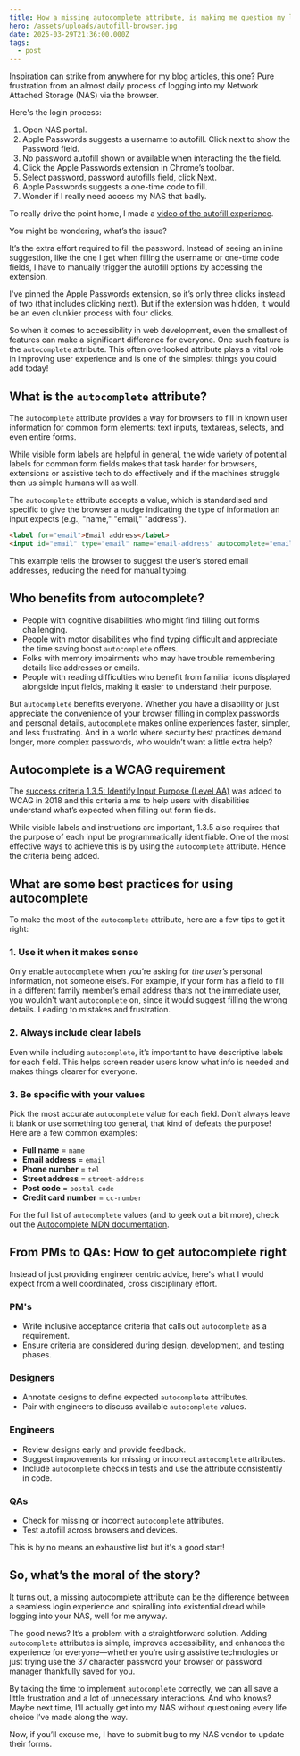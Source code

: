 ```yaml
---
title: How a missing autocomplete attribute, is making me question my life choices
hero: /assets/uploads/autofill-browser.jpg
date: 2025-03-29T21:36:00.000Z
tags:
  - post
---
```

Inspiration can strike from anywhere for my blog articles, this one? Pure frustration from an almost daily process of logging into my Network Attached Storage (NAS) via the browser.

Here's the login process:

1. Open NAS portal.
2. Apple Passwords suggests a username to autofill. Click next to show the Password field.
3. No password autofill shown or available when interacting the the field.
4. Click the Apple Passwords extension in Chrome’s toolbar.
5. Select password, password autofills field, click Next.
6. Apple Passwords suggests a one-time code to fill.
7. Wonder if I really need access my NAS that badly.

To really drive the point home, I made a [video of the autofill experience](https://www.youtube.com/watch?v=9xIND8ZOv5Q).[](https://www.youtube.com/watch?v=9xIND8ZOv5Q)

You might be wondering, what’s the issue? 

It’s the extra effort required to fill the password. Instead of seeing an inline suggestion, like the one I get when filling the username or one-time code fields, I have to manually trigger the autofill options by accessing the extension.

I've pinned the Apple Passwords extension, so it’s only three clicks instead of two (that includes clicking next). But if the extension was hidden, it would be an even clunkier process with four clicks.

So when it comes to accessibility in web development, even the smallest of features can make a significant difference for everyone. One such feature is the `autocomplete` attribute. This often overlooked attribute plays a vital role in improving user experience and is one of the simplest things you could add today!

## What is the `autocomplete` attribute?

The `autocomplete` attribute provides a way for browsers to fill in known user information for common form elements: text inputs, textareas, selects, and even entire forms. 

While visible form labels are helpful in general, the wide variety of potential labels for common form fields makes that task harder for browsers, extensions or assistive tech to do effectively and if the machines struggle then us simple humans will as well.

The `autocomplete` attribute accepts a value, which is standardised and specific to give the browser a nudge indicating the type of information an input expects (e.g., "name," "email," "address").

```html
<label for="email">Email address</label>
<input id="email" type="email" name="email-address" autocomplete="email" />
```

This example tells the browser to suggest the user’s stored email addresses, reducing the need for manual typing.

## Who benefits from autocomplete?

* People with cognitive disabilities who might find filling out forms challenging.
* People with motor disabilities who find typing difficult and appreciate the time saving boost `autocomplete` offers.
* Folks with memory impairments who may have trouble remembering details like addresses or emails.
* People with reading difficulties who benefit from familiar icons displayed alongside input fields, making it easier to understand their purpose.

But `autocomplete` benefits everyone. Whether you have a disability or just appreciate the convenience of your browser filling in complex passwords and personal details, `autocomplete` makes online experiences faster, simpler, and less frustrating. And in a world where security best practices demand longer, more complex passwords, who wouldn’t want a little extra help?

## Autocomplete is a WCAG requirement

The [success criteria 1.3.5: Identify Input Purpose (Level AA)](https://www.w3.org/WAI/WCAG22/Understanding/identify-input-purpose.html) was added to WCAG in 2018 and this criteria aims to help users with disabilities understand what’s expected when filling out form fields.

While visible labels and instructions are important, 1.3.5 also requires that the purpose of each input be programmatically identifiable. One of the most effective ways to achieve this is by using the `autocomplete` attribute. Hence the criteria being added.

## What are some best practices for using autocomplete

To make the most of the `autocomplete` attribute, here are a few tips to get it right:

### 1. Use it when it makes sense

Only enable `autocomplete` when you’re asking for *the user’s* personal information, not someone else’s. For example, if your form has a field to fill in a different family member’s email address thats not the immediate user, you wouldn't want `autocomplete` on, since it would suggest filling the wrong details. Leading to mistakes and frustration.

### 2. Always include clear labels

Even while including `autocomplete`, it’s important to have descriptive labels for each field. This helps screen reader users know what info is needed and makes things clearer for everyone.

### 3. Be specific with your values

Pick the most accurate `autocomplete` value for each field. Don’t always leave it blank or use something too general, that kind of defeats the purpose! Here are a few common examples:

* **Full name** = `name`  
* **Email address** = `email`  
* **Phone number** = `tel`  
* **Street address** = `street-address`  
* **Post code** = `postal-code`  
* **Credit card number** = `cc-number`

For the full list of `autocomplete` values (and to geek out a bit more), check out the [Autocomplete MDN documentation](https://developer.mozilla.org/en-US/docs/Web/HTML/Attributes/autocomplete).

## From PMs to QAs: How to get autocomplete right

Instead of just providing engineer centric advice, here's what I would expect from a well coordinated, cross disciplinary effort.

### PM's

* Write inclusive acceptance criteria that calls out `autocomplete` as a requirement.  
* Ensure criteria are considered during design, development, and testing phases.  

### Designers

* Annotate designs to define expected `autocomplete` attributes.  
* Pair with engineers to discuss available `autocomplete` values.

### Engineers

* Review designs early and provide feedback.  
* Suggest improvements for missing or incorrect `autocomplete` attributes.  
* Include `autocomplete` checks in tests and use the attribute consistently in code.  

### QAs

* Check for missing or incorrect `autocomplete` attributes.  
* Test autofill across browsers and devices.  

This is by no means an exhaustive list but it's a good start!

## So, what’s the moral of the story?

It turns out, a missing autocomplete attribute can be the difference between a seamless login experience and spiralling into existential dread while logging into your NAS, well for me anyway.

The good news? It’s a problem with a straightforward solution. Adding `autocomplete` attributes is simple, improves accessibility, and enhances the experience for everyone—whether you’re using assistive technologies or just trying use the 37 character password your browser or password manager thankfully saved for you.

By taking the time to implement `autocomplete` correctly, we can all save a little frustration and a lot of unnecessary interactions. And who knows? Maybe next time, I’ll actually get into my NAS without questioning every life choice I’ve made along the way.

Now, if you’ll excuse me, I have to submit bug to my NAS vendor to update their forms.
